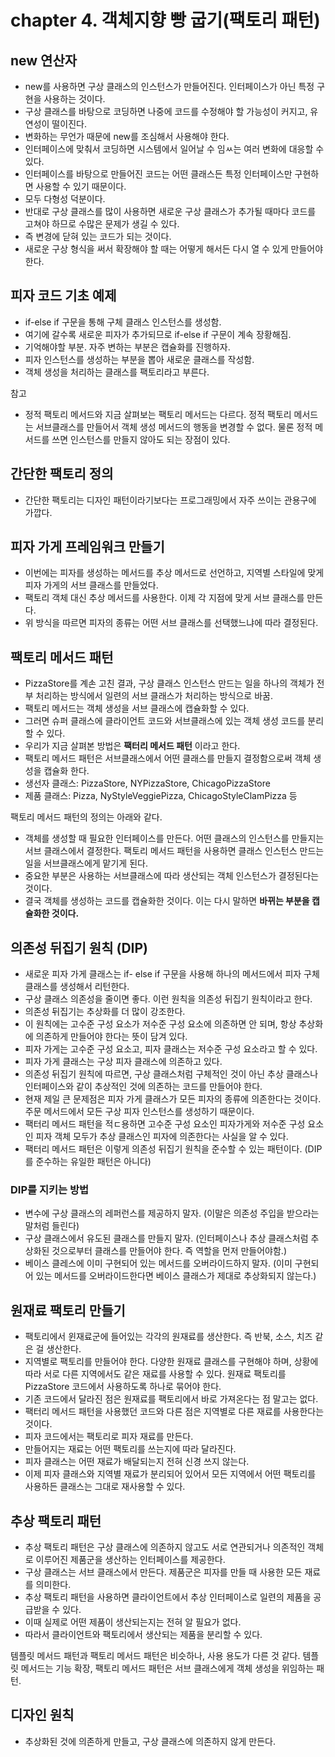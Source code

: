 # chapter 4. 객체지향 빵 굽기(팩토리 패턴)

## new 연산자

* new를 사용하면 구상 클래스의 인스턴스가 만들어진다. 인터페이스가 아닌 특정 구현을 사용하는 것이다.
* 구상 클래스를 바탕으로 코딩하면 나중에 코드를 수정해야 할 가능성이 커지고, 유연성이 떨이진다.
* 변화하는 무언가 때문에 new를 조심해서 사용해야 한다.
* 인터페이스에 맞춰서 코딩하면 시스템에서 일어날 수 임ㅆ는 여러 변화에 대응할 수 있다.
* 인터페이스를 바탕으로 만들어진 코드는 어떤 클래스든 특정 인터페이스만 구현하면 사용할 수 있기 때문이다.
* 모두 다형성 덕분이다.
* 반대로 구상 클래스를 많이 사용하면 새로운 구상 클래스가 추가될 때마다 코드를 고쳐야 하므로 수많은 문제가 생길 수 있다.
* 즉 변경에 닫혀 있는 코드가 되는 것이다.
* 새로운 구상 형식을 써서 확장해야 할 때는 어떻게 해서든 다시 열 수 있게 만들어야 한다.

## 피자 코드 기초 예제

* if-else if 구문을 통해 구체 클래스 인스턴스를 생성함.
* 여기에 갈수록 새로운 피자가 추가되므로 if-else if 구문이 계속 장황해짐.
* 기억해야할 부분. 자주 변하는 부분은 캡슐화를 진행하자.
* 피자 인스턴스를 생성하는 부분을 뽑아 새로운 클래스를 작성함.
* 객체 생성을 처리하는 클래스를 팩토리라고 부른다.

참고

* 정적 팩토리 메서드와 지금 살펴보는 팩토리 메서드는 다르다. 정적 팩토리 메서드는 서브클래스를 만들어서 객체 생성 메서드의 행동을 변경할 수 없다. 물론 정적 메서드를 쓰면 인스턴스를 만들지 않아도 되는 장점이 있다.

## 간단한 팩토리 정의

* 간단한 팩토리는 디자인 패턴이라기보다는 프로그래밍에서 자주 쓰이는 관용구에 가깝다.

## 피자 가게 프레임워크 만들기

* 이번에는 피자를 생성하는 메서드를 추상 메서드로 선언하고, 지역별 스타일에 맞게 피자 가게의 서브 클래스를 만들었다.
* 팩토리 객체 대신 추상 메서드를 사용한다. 이제 각 지점에 맞게 서브 클래스를 만든다.
* 위 방식을 따르면 피자의 종류는 어떤 서브 클래스를 선택했느냐에 따라 결정된다.

## 팩토리 메서드 패턴

* PizzaStore를 계손 고친 결과, 구상 클래스 인스턴스 만드는 일을 하나의 객체가 전부 처리하는 방식에서 일련의 서브 클래스가 처리하는 방식으로 바꿈.
* 팩토리 메서드는 객체 생성을 서브 클래스에 캡슐화할 수 있다.
* 그러면 슈퍼 클래스에 클라이언트 코드와 서브클래스에 있는 객체 생성 코드를 분리할 수 있다.
* 우리가 지금 살펴본 방법은 __팩터리 메서드 패턴__ 이라고 한다.
* 팩토리 메서드 패턴은 서브클래스에서 어떤 클래스를 만들지 결정함으로써 객체 생성을 캡슐화 한다.
* 생선자 클래스: PizzaStore, NYPizzaStore, ChicagoPizzaStore
* 제품 클래스: Pizza, NyStyleVeggiePizza, ChicagoStyleClamPizza 등

팩토리 메서드 패턴의 정의는 아래와 같다.

* 객체를 생성할 때 필요한 인터페이스를 만든다. 어떤 클래스의 인스턴스를 만들지는 서브 클래스에서 결정한다. 팩토리 메서드 패턴을 사용하면 클래스 인스턴스 만드는 일을 서브클래스에게 맡기게 된다.
* 중요한 부분은 사용하는 서브클래스에 따라 생산되는 객체 인스턴스가 결정된다는 것이다.
* 결국 객체를 생성하는 코드를 캡슐화한 것이다. 이는 다시 말하면 __바뀌는 부분을 캡슐화한 것이다.__

## 의존성 뒤집기 원칙 (DIP)

* 새로운 피자 가게 클래스는 if- else if 구문을 사용해 하나의 메서드에서 피자 구체 클래스를 생성해서 리턴한다.
* 구상 클래스 의존성을 줄이면 좋다. 이런 원칙을 의존성 뒤집기 원칙이라고 한다.
* 의존성 뒤집기는 추상화를 더 많이 강조한다.
* 이 원칙에는 고수준 구성 요소가 저수준 구성 요소에 의존하면 안 되며, 항상 추상화에 의존하게 만들어야 한다는 뜻이 담겨 있다.
* 피자 가게는 고수준 구성 요소고, 피자 클래스는 저수준 구성 요소라고 할 수 있다.
* 피자 가게 클래스는 구상 피자 클래스에 의존하고 있다.
* 의존성 뒤집기 원칙에 따르면, 구상 클래스처럼 구체적인 것이 아닌 추상 클래스나 인터페이스와 같이 추상적인 것에 의존하는 코드를 만들어야 한다.
* 현재 제일 큰 문제점은 피자 가게 클래스가 모든 피자의 종류에 의존한다는 것이다. 주문 메서드에서 모든 구상 피자 인스턴스를 생성하기 때문이다.
* 팩터리 메서드 패턴을 적ㄷ용하면 고수준 구성 요소인 피자가게와 저수준 구성 요소인 피자 객체 모두가 추상 클래스인 피자에 의존한다는 사실을 알 수 있다.
* 팩터리 메서드 패턴은 이렇게 의존성 뒤집기 원칙을 준수할 수 있는 패턴이다. (DIP를 준수하는 유일한 패턴은 아니다)

### DIP를 지키는 방법

* 변수에 구상 클래스의 레퍼런스를 제공하지 말자. (이말은 의존성 주입을 받으라는 말처럼 들린다)
* 구상 클래스에서 유도된 클래스를 만들지 말자. (인터페이스나 추상 클래스처럼 추상화된 것으로부터 클래스를 만들어야 한다. 즉 역할을 먼저 만들어야함.)
* 베이스 클레스에 이미 구현되어 있는 메서드를 오버라이드하지 말자. (이미 구현되어 있는 메서드를 오버라이드한다면 베이스 클래스가 제대로 추상화되지 않는다.)

## 원재료 팩토리 만들기

* 팩토리에서 윈재료군에 들어있는 각각의 원재료를 생산한다. 즉 반북, 소스, 치즈 같은 걸 생산한다.
* 지역별로 팩토리를 만들어야 한다. 다양한 원재료 클래스를 구현해야 하며, 상황에 따라 서로 다른 지역에서도 같은 재료를 사용할 수 있다. 원재료 팩토리를 PizzaStore 코드에서 사용하도록 하나로 묶어야 한다.
* 기존 코드에서 달라진 점은 원재료를 팩토리에서 바로 가져온다는 점 말고는 없다.
* 팩터리 메서드 패턴을 사용했던 코드와 다른 점은 지역별로 다른 재료를 사용한다는 것이다.
* 피자 코드에서는 팩토리로 피자 재료를 만든다.
* 만들어지는 재료는 어떤 팩토리를 쓰는지에 따라 달라진다.
* 피자 클래스는 어떤 재료가 배달되는지 전혀 신경 쓰지 않는다.
* 이제 피자 클래스와 지역별 재료가 분리되어 있어서 모든 지역에서 어떤 팩토리를 사용하든 클래스는 그대로 재사용할 수 있다.

## 추상 팩토리 패턴

* 추상 팩토리 패턴은 구상 클래스에 의존하지 않고도 서로 연관되거나 의존적인 객체로 이루어진 제품군을 생산하는 인터페이스를 제공한다.
* 구상 클래스는 서브 클래스에서 만든다. 제품군은 피자를 만들 때 사용한 모든 재료를 의미한다.
* 추상 팩토리 패턴을 사용하면 클라이언트에서 추상 인터페이스로 일련의 제품을 공급받을 수 있다.
* 이때 실제로 어떤 제품이 생산되는지는 전혀 알 필요가 없다.
* 따라서 클라이언트와 팩토리에서 생산되는 제품을 분리할 수 있다.

템플릿 메서드 패턴과 팩토리 메서드 패턴은 비슷하나, 사용 용도가 다른 것 같다. 템플릿 메서드는 기능 확장, 팩토리 메서드 패턴은 서브 클래스에게 객체 생성을 위임하는 패턴.

## 디자인 원칙

* 추상화된 것에 의존하게 만들고, 구상 클래스에 의존하지 않게 만든다.
